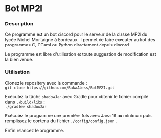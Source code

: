 # Bot MP2I

### Description

<p>
Ce programme est un bot discord pour le serveur de la classe MP2I du lycée Michel Montaigne à Bordeaux. Il permet de faire exécuter au bot des programmes C, OCaml ou Python directement depuis discord.
</p>

<p>
Le programme est libre d'utilisation et toute suggestion de modification est la bien venue.
</p>


### Utilisation

Clonez le repository avec la commande :\
```git clone https://github.com/BakaAless/BotMP2I.git```

Exécutez la tâche `shadowJar` avec Gradle pour obtenir le fichier compilé dans `./build/libs` :\
```./gradlew shadowJar```

Exécutez le programme une première fois avec Java 16 au minimum puis remplissez le contenu du fichier `./config/config.json` .

Enfin relancez le programme.
